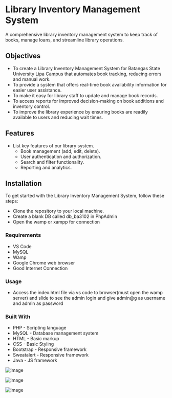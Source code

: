 # Library Inventory Management System

A comprehensive library inventory management system to keep track of books, manage loans, and streamline library operations.

## Objectives

- To create a Library Inventory Management System for Batangas State University Lipa Campus that automates book tracking, reducing errors and manual work.
- To provide a system that offers real-time book availability information for easier user assistance.
- To make it easy for library staff to update and manage book records.
- To access reports for improved decision-making on book additions and inventory control.
- To improve the library experience by ensuring books are readily available to users and reducing wait times.

## Features

- List key features of our library system.
  - Book management (add, edit, delete).
  - User authentication and authorization.
  - Search and filter functionality.
  - Reporting and analytics.

## Installation
To get started with the Library Inventory Management System, follow these steps:

- Clone the repository to your local machine.
- Create a blank DB called db_ba3102 in PhpAdmin
- Open the wamp or xampp for connection

### Requirements

- VS Code
- MySQL
- Wamp
- Google Chrome web browser
- Good Internet Connection

### Usage
- Access the index.html file via vs code to browser(must open the wamp server) and slide to see the admin login and give admin@g as username and admin as password

### Built With
- PHP - Scripting language
- MySQL - Database management system
- HTML - Basic markup
- CSS - Basic Styling
- Bootstrap - Responsive framework
- Sweatalert - Responsive framework
- Java - JS framework

![image](https://github.com/user-attachments/assets/ffd91c05-47e3-4eff-8239-880c0f8c7fae)

![image](https://github.com/user-attachments/assets/12e24bcf-48b7-4294-9283-2c55498b5e93)

![image](https://github.com/user-attachments/assets/b708e5fc-5b08-40f6-b412-901b64b13e95)


